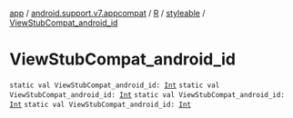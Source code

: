 [app](../../../index.md) / [android.support.v7.appcompat](../../index.md) / [R](../index.md) / [styleable](index.md) / [ViewStubCompat_android_id](.)

# ViewStubCompat_android_id

`static val ViewStubCompat_android_id: `[`Int`](https://kotlinlang.org/api/latest/jvm/stdlib/kotlin/-int/index.html)
`static val ViewStubCompat_android_id: `[`Int`](https://kotlinlang.org/api/latest/jvm/stdlib/kotlin/-int/index.html)
`static val ViewStubCompat_android_id: `[`Int`](https://kotlinlang.org/api/latest/jvm/stdlib/kotlin/-int/index.html)
`static val ViewStubCompat_android_id: `[`Int`](https://kotlinlang.org/api/latest/jvm/stdlib/kotlin/-int/index.html)